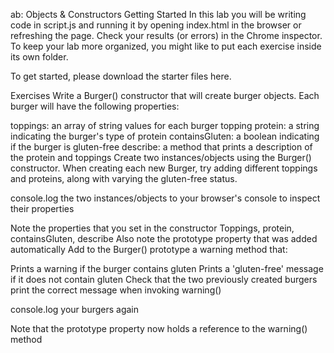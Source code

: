 ab: Objects & Constructors
Getting Started
In this lab you will be writing code in script.js and running it by opening index.html in the browser or refreshing the page. Check your results (or errors) in the Chrome inspector. To keep your lab more organized, you might like to put each exercise inside its own folder.

To get started, please download the starter files here.

Exercises
Write a Burger() constructor that will create burger objects. Each burger will have the following properties:

toppings: an array of string values for each burger topping
protein: a string indicating the burger's type of protein
containsGluten: a boolean indicating if the burger is gluten-free
describe: a method that prints a description of the protein and toppings
Create two instances/objects using the Burger() constructor. When creating each new Burger, try adding different toppings and proteins, along with varying the gluten-free status.

console.log the two instances/objects to your browser's console to inspect their properties

Note the properties that you set in the constructor
Toppings, protein, containsGluten, describe
Also note the prototype property that was added automatically
Add to the Burger() prototype a warning method that:

Prints a warning if the burger contains gluten
Prints a 'gluten-free' message if it does not contain gluten
Check that the two previously created burgers print the correct message when invoking warning()

console.log your burgers again

Note that the prototype property now holds a reference to the warning() method
